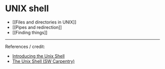 # UNIX shell

- [[Files and directories in UNIX]]
- [[Pipes and redirection]]
- [[Finding things]]

---
References / credit:
- [Introducing the Unix Shell](http://rits.github-pages.ucl.ac.uk/intro-unix-shell/modules/)
- [The Unix Shell (SW Carpentry)](https://swcarpentry.github.io/shell-novice/)